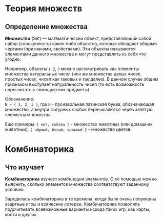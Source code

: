 # Теория множеств

## Определение множества

**Множество** (Set) — математический объект, представляющий собой набор (совокупность) каких-либо объектов, которые обладают общими чертами (признаками, свойствами). Эти объекты называются элементами данного множества и могут представлять из себя что угодно.

Например, объекты `1`, `2`, `3` можно рассматривать как элементы множества натуральных чисел (или же множества целых чисел, простых чисел, чисел как таковых и так далее). В данном случае общим признаком выступает натуральность чисел (то есть возможность пересчитать с помощью них предметы).

Обозначение:  
`N = { 1, 2, 3 }`, где `N` - произвольная латинская буква, обозначающая множество, а внутри фигурных скобок перечисляются через запятую элементы множества.

Ещё примеры: `{ кот, собака }` - множество животных (или домашних животных), `{ чёрный, белый, красный }` - множество цветов.

# Комбинаторика

## Что изучает

**Комбинаторика** изучает *комбинации элементов*. С её помощью можно выяснить, сколько элементов множества соответствуют заданному условию.

Зародилась комбинаторика в те времена, когда были очень популярны азартные игры и всяческие лотереи. Комбинаторика позволяла подсчитывать всевозможные варианты исхода таких игр, как карты, кости и других.

